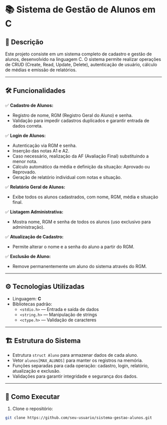 # 📚 Sistema de Gestão de Alunos em C

## 🎯 Descrição

Este projeto consiste em um sistema completo de cadastro e gestão de alunos, desenvolvido na linguagem C. O sistema permite realizar operações de CRUD (Create, Read, Update, Delete), autenticação de usuário, cálculo de médias e emissão de relatórios.

---

## 🛠️ Funcionalidades

✅ **Cadastro de Alunos:**  
- Registro de nome, RGM (Registro Geral do Aluno) e senha.  
- Validação para impedir cadastros duplicados e garantir entrada de dados correta.

✅ **Login de Alunos:**  
- Autenticação via RGM e senha.  
- Inserção das notas A1 e A2.  
- Caso necessário, realização da AF (Avaliação Final) substituindo a menor nota.  
- Cálculo automático da média e definição da situação: Aprovado ou Reprovado.  
- Geração de relatório individual com notas e situação.

✅ **Relatório Geral de Alunos:**  
- Exibe todos os alunos cadastrados, com nome, RGM, média e situação final.

✅ **Listagem Administrativa:**  
- Mostra nome, RGM e senha de todos os alunos (uso exclusivo para administração).

✅ **Atualização de Cadastro:**  
- Permite alterar o nome e a senha do aluno a partir do RGM.

✅ **Exclusão de Aluno:**  
- Remove permanentemente um aluno do sistema através do RGM.

---

## ⚙️ Tecnologias Utilizadas

- Linguagem: **C**  
- Bibliotecas padrão:  
  - `<stdio.h>` — Entrada e saída de dados  
  - `<string.h>` — Manipulação de strings  
  - `<ctype.h>` — Validação de caracteres  

---

## 🏗️ Estrutura do Sistema

- Estrutura `struct Aluno` para armazenar dados de cada aluno.  
- Vetor `alunos[MAX_ALUNOS]` para manter os registros na memória.  
- Funções separadas para cada operação: cadastro, login, relatório, atualização e exclusão.  
- Validações para garantir integridade e segurança dos dados.

---

## 🚀 Como Executar

1. Clone o repositório:

```bash
git clone https://github.com/seu-usuario/sistema-gestao-alunos.git
